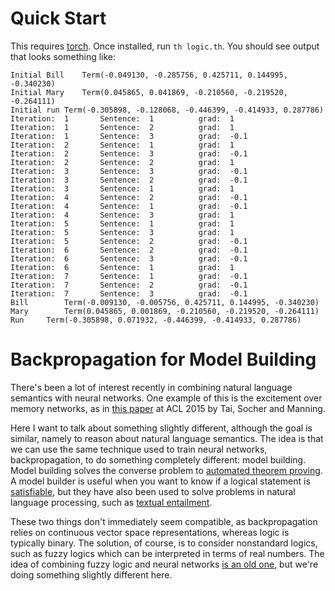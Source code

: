 Quick Start
===========

This requires [torch](http://torch.ch/docs/getting-started.html). Once
installed, run `th logic.th`. You should see output that looks
something like:

```
Initial Bill	Term(-0.049130, -0.285756, 0.425711, 0.144995, -0.340230)
Initial Mary	Term(0.045865, 0.041869, -0.210560, -0.219520, -0.264111)
Initial run	Term(-0.305898, -0.128068, -0.446399, -0.414933, 0.287786)
Iteration:	1		Sentence:  1	      grad:	 1	
Iteration:	1		Sentence:  2	      grad:	 1	
Iteration:	1		Sentence:  3	      grad:	 -0.1	
Iteration:	2		Sentence:  1	      grad:	 1	
Iteration:	2		Sentence:  3	      grad:	 -0.1	
Iteration:	2		Sentence:  2	      grad:	 1	
Iteration:	3		Sentence:  3	      grad:	 -0.1	
Iteration:	3		Sentence:  2	      grad:	 -0.1	
Iteration:	3		Sentence:  1	      grad:	 1	
Iteration:	4		Sentence:  2	      grad:	 -0.1	
Iteration:	4		Sentence:  1	      grad:	 -0.1	
Iteration:	4		Sentence:  3	      grad:	 1	
Iteration:	5		Sentence:  1	      grad:	 1	
Iteration:	5		Sentence:  3	      grad:	 1	
Iteration:	5		Sentence:  2	      grad:	 -0.1	
Iteration:	6		Sentence:  2	      grad:	 -0.1	
Iteration:	6		Sentence:  3	      grad:	 -0.1	
Iteration:	6		Sentence:  1	      grad:	 1	
Iteration:	7		Sentence:  1	      grad:	 -0.1	
Iteration:	7		Sentence:  2	      grad:	 -0.1	
Iteration:	7		Sentence:  3	      grad:	 -0.1	
Bill		Term(-0.009130, -0.005756, 0.425711, 0.144995, -0.340230)
Mary		Term(0.045865, 0.001869, -0.210560, -0.219520, -0.264111)
Run		Term(-0.305898, 0.071932, -0.446399, -0.414933, 0.287786)
```


Backpropagation for Model Building
==================================

There's been a lot of interest recently in combining natural language
semantics with neural networks. One example of this is the excitement
over memory networks, as in
[this paper](http://www.aclweb.org/anthology/P/P15/P15-1150.pdf) at
ACL 2015 by Tai, Socher and Manning.

Here I want to talk about something slightly different, although the
goal is similar, namely to reason about natural language
semantics. The idea is that we can use the same technique used to
train neural networks, backpropagation, to do something completely
different: model building. Model building solves the converse problem
to
[automated theorem proving](https://en.wikipedia.org/wiki/Automated_theorem_proving).
A model builder is useful when you want to know if a logical statement
is [satisfiable](https://en.wikipedia.org/wiki/Satisfiability), but
they have also been used to solve problems in natural language
processing, such as
[textual entailment](http://www.let.rug.nl/bos/pubs/BosMarkert2006MLCW.pdf).

These two things don't immediately seem compatible, as backpropagation
relies on continuous vector space representations, whereas logic is
typically binary. The solution, of course, is to consider nonstandard
logics, such as fuzzy logics which can be interpreted in terms of real
numbers. The idea of combining fuzzy logic and neural networks
[is an old one](https://en.wikipedia.org/wiki/Neuro-fuzzy), but we're
doing something slightly different here.

